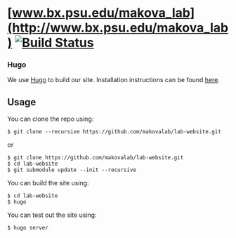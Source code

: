 [www.bx.psu.edu/makova_lab](http://www.bx.psu.edu/makova_lab) [![Build Status](https://travis-ci.com/makovalab/lab-website.svg?branch-master)](https://travis-ci.com/makovalab/lab-website)
===

### Hugo

We use [Hugo](https://gohugo.io/) to build our site.  Installation instructions can be found [here](https://gohugo.io/getting-started/installing/).

## Usage

You can clone the repo using:

```
$ git clone --recursive https://github.com/makovalab/lab-website.git
```

or

```
$ git clone https://github.com/makovalab/lab-website.git
$ cd lab-website
$ git submodule update --init --recursive
```

You can build the site using:

```
$ cd lab-website
$ hugo
```

You can test out the site using:

```
$ hugo server
```

